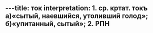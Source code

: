 ---title: ток
interpretation: 1. ср. кртат. токъ а)«сытый, наевшийся, утоливший голод»; б)«упитанный, сытый»; 2. РПН
---
